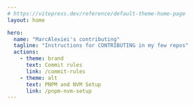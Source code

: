 ```yaml
---
# https://vitepress.dev/reference/default-theme-home-page
layout: home

hero:
  name: "MarcAlexiei's contributing"
  tagline: "Instructions for CONTRIBUTING in my few repos"
  actions:
    - theme: brand
      text: Commit rules
      link: /commit-rules
    - theme: alt
      text: PNPM and NVM Setup
      link: /pnpm-nvm-setup
---
```

